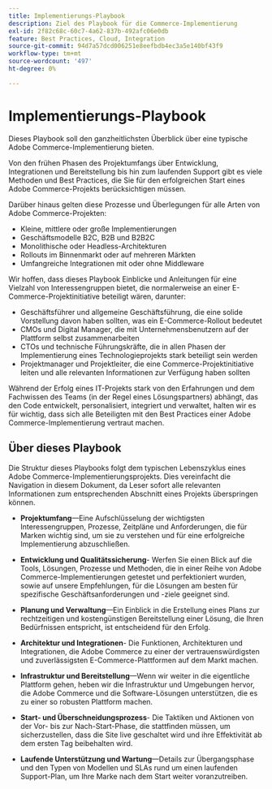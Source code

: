 ```yaml
---
title: Implementierungs-Playbook
description: Ziel des Playbook für die Commerce-Implementierung
exl-id: 2f82c68c-60c7-4a62-837b-492afc06e0db
feature: Best Practices, Cloud, Integration
source-git-commit: 94d7a57dcd006251e8eefbdb4ec3a5e140bf43f9
workflow-type: tm+mt
source-wordcount: '497'
ht-degree: 0%

---
```


# Implementierungs-Playbook

Dieses Playbook soll den ganzheitlichsten Überblick über eine typische Adobe Commerce-Implementierung bieten.

Von den frühen Phasen des Projektumfangs über Entwicklung, Integrationen und Bereitstellung bis hin zum laufenden Support gibt es viele Methoden und Best Practices, die Sie für den erfolgreichen Start eines Adobe Commerce-Projekts berücksichtigen müssen.

Darüber hinaus gelten diese Prozesse und Überlegungen für alle Arten von Adobe Commerce-Projekten:

- Kleine, mittlere oder große Implementierungen
- Geschäftsmodelle B2C, B2B und B2B2C
- Monolithische oder Headless-Architekturen
- Rollouts im Binnenmarkt oder auf mehreren Märkten
- Umfangreiche Integrationen mit oder ohne Middleware

Wir hoffen, dass dieses Playbook Einblicke und Anleitungen für eine Vielzahl von Interessengruppen bietet, die normalerweise an einer E-Commerce-Projektinitiative beteiligt wären, darunter:

- Geschäftsführer und allgemeine Geschäftsführung, die eine solide Vorstellung davon haben sollten, was ein E-Commerce-Rollout bedeutet
- CMOs und Digital Manager, die mit Unternehmensbenutzern auf der Plattform selbst zusammenarbeiten
- CTOs und technische Führungskräfte, die in allen Phasen der Implementierung eines Technologieprojekts stark beteiligt sein werden
- Projektmanager und Projektleiter, die eine Commerce-Projektinitiative leiten und alle relevanten Informationen zur Verfügung haben sollten

Während der Erfolg eines IT-Projekts stark von den Erfahrungen und dem Fachwissen des Teams (in der Regel eines Lösungspartners) abhängt, das den Code entwickelt, personalisiert, integriert und verwaltet, halten wir es für wichtig, dass sich alle Beteiligten mit den Best Practices einer Adobe Commerce-Implementierung vertraut machen.

## Über dieses Playbook

Die Struktur dieses Playbooks folgt dem typischen Lebenszyklus eines Adobe Commerce-Implementierungsprojekts. Dies vereinfacht die Navigation in diesem Dokument, da Leser sofort alle relevanten Informationen zum entsprechenden Abschnitt eines Projekts überspringen können.

- **Projektumfang**—Eine Aufschlüsselung der wichtigsten Interessengruppen, Prozesse, Zeitpläne und Anforderungen, die für Marken wichtig sind, um sie zu verstehen und für eine erfolgreiche Implementierung abzuschließen.

- **Entwicklung und Qualitätssicherung**- Werfen Sie einen Blick auf die Tools, Lösungen, Prozesse und Methoden, die in einer Reihe von Adobe Commerce-Implementierungen getestet und perfektioniert wurden, sowie auf unsere Empfehlungen, für die Lösungen am besten für spezifische Geschäftsanforderungen und -ziele geeignet sind.

- **Planung und Verwaltung**—Ein Einblick in die Erstellung eines Plans zur rechtzeitigen und kostengünstigen Bereitstellung einer Lösung, die Ihren Bedürfnissen entspricht, ist entscheidend für den Erfolg.

- **Architektur und Integrationen**- Die Funktionen, Architekturen und Integrationen, die Adobe Commerce zu einer der vertrauenswürdigsten und zuverlässigsten E-Commerce-Plattformen auf dem Markt machen.

- **Infrastruktur und Bereitstellung**—Wenn wir weiter in die eigentliche Plattform gehen, heben wir die Infrastruktur und Umgebungen hervor, die Adobe Commerce und die Software-Lösungen unterstützen, die es zu einer so robusten Plattform machen.

- **Start- und Überschneidungsprozess**- Die Taktiken und Aktionen von der Vor- bis zur Nach-Start-Phase, die stattfinden müssen, um sicherzustellen, dass die Site live geschaltet wird und ihre Effektivität ab dem ersten Tag beibehalten wird.

- **Laufende Unterstützung und Wartung**—Details zur Übergangsphase und den Typen von Modellen und SLAs rund um einen laufenden Support-Plan, um Ihre Marke nach dem Start weiter voranzutreiben.
